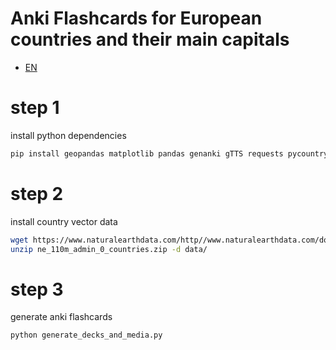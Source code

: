 # Anki Flashcards for European countries and their main capitals

<ul>
 <li><a href="https://github.com/marcelmaatkamp/anki-deck-european-countries-and-their-main-capitails/raw/refs/heads/master/decks/en/europese_hoofdsteden_en.apkg">EN</a></li>
</ul>

# step 1

install python dependencies

```bash
pip install geopandas matplotlib pandas genanki gTTS requests pycountry deep-translator Pillow
```

# step 2 

install country vector data

```bash
wget https://www.naturalearthdata.com/http//www.naturalearthdata.com/download/110m/cultural/ne_110m_admin_0_countries.zip
unzip ne_110m_admin_0_countries.zip -d data/
```

# step 3 

generate anki flashcards

```bash
python generate_decks_and_media.py
```
